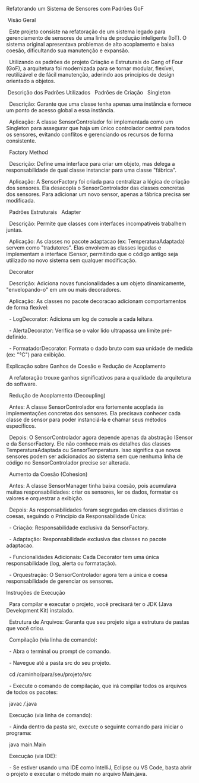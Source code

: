 Refatorando um Sistema de Sensores com Padrões GoF

 Visão Geral

 	Este projeto consiste na refatoração de um sistema legado para gerenciamento de sensores de uma linha de produção inteligente (IoT). O sistema original apresentava problemas de alto acoplamento e baixa coesão, dificultando sua manutenção e expansão.

 	Utilizando os padrões de projeto Criação e Estruturais do Gang of Four (GoF), a arquitetura foi modernizada para se tornar modular, flexível, reutilizável e de fácil manutenção, aderindo aos princípios de design orientado a objetos.

 Descrição dos Padrões Utilizados
 	Padrões de Criação
 	 	Singleton

 			Descrição: Garante que uma classe tenha apenas uma instância e fornece um ponto de acesso global a essa instância.

 			Aplicação: A classe SensorControlador foi implementada como um Singleton para assegurar que haja um único controlador central para todos os sensores, evitando conflitos e gerenciando os recursos de forma consistente.

 		Factory Method

 			Descrição: Define uma interface para criar um objeto, mas delega a responsabilidade de qual classe instanciar para uma classe "fábrica".

 			Aplicação: A SensorFactory foi criada para centralizar a lógica de criação dos sensores. Ela desacopla o SensorControlador das classes concretas dos sensores. Para adicionar um novo sensor, apenas a fábrica precisa ser modificada.


 	Padrões Estruturais
 	 	Adapter

 			Descrição: Permite que classes com interfaces incompatíveis trabalhem juntas.

 			Aplicação: As classes no pacote adaptacao (ex: TemperaturaAdaptada) servem como "tradutores". Elas envolvem as classes legadas e implementam a 	interface ISensor, permitindo que o código antigo seja utilizado no novo sistema sem qualquer modificação.

 		Decorator

 			Descrição: Adiciona novas funcionalidades a um objeto dinamicamente, "envelopando-o" em um ou mais decoradores.

 			Aplicação: As classes no pacote decoracao adicionam comportamentos de forma flexível:

 				- LogDecorator: Adiciona um log de console a cada leitura.

 				- AlertaDecorator: Verifica se o valor lido ultrapassa um limite pré-definido.

 				- FormatadorDecorator: Formata o dado bruto com sua unidade de medida (ex: "°C") para exibição.



Explicação sobre Ganhos de Coesão e Redução de Acoplamento

 	A refatoração trouxe ganhos significativos para a qualidade da arquitetura do software.

 	Redução de Acoplamento (Decoupling)

 		Antes: A classe SensorControlador era fortemente acoplada às implementações concretas dos sensores. Ela precisava conhecer cada classe  de sensor para poder instanciá-la e chamar seus métodos específicos.

 		Depois: O SensorControlador agora depende apenas da abstração ISensor e da SensorFactory. Ele não conhece mais os detalhes das classes TemperaturaAdaptada ou SensorTemperatura. Isso significa que novos sensores podem ser adicionados ao sistema sem que nenhuma linha de código no SensorControlador precise ser 	alterada.

 	Aumento da Coesão (Cohesion)

 		Antes: A classe SensorManager tinha baixa coesão, pois acumulava muitas responsabilidades: criar os sensores, ler os dados, formatar os valores e orquestrar a exibição.

 		Depois: As responsabilidades foram segregadas em classes distintas e coesas, seguindo o Princípio da Responsabilidade Única:

 			- Criação: Responsabilidade exclusiva da SensorFactory.

 			- Adaptação: Responsabilidade exclusiva das classes no pacote adaptacao.

 			- Funcionalidades Adicionais: Cada Decorator tem uma única responsabilidade (log, alerta ou formatação).

 			- Orquestração: O SensorControlador agora tem a única e coesa responsabilidade de gerenciar os sensores.




Instruções de Execução

 	Para compilar e executar o projeto, você precisará ter o JDK (Java Development Kit) instalado.

 		Estrutura de Arquivos: Garanta que seu projeto siga a estrutura de pastas que você criou.

 		Compilação (via linha de comando):

 				- Abra o terminal ou prompt de comando.

 				- Navegue até a pasta src do seu projeto.

 				cd /caminho/para/seu/projeto/src

 				- Execute o comando de compilação, que irá compilar todos os arquivos de todos os pacotes:

 				javac */*.java

 			Execução (via linha de comando):

 				- Ainda dentro da pasta src, execute o seguinte comando para iniciar o programa:

 				java main.Main

 			Execução (via IDE):

 				- Se estiver usando uma IDE como IntelliJ, Eclipse ou VS Code, basta abrir o projeto e executar o método main no arquivo Main.java.
